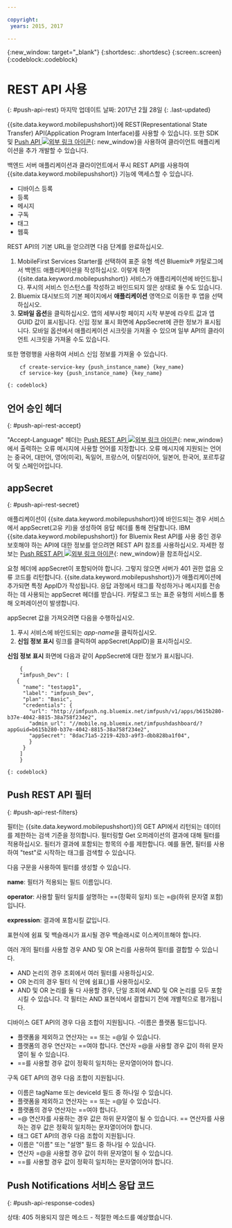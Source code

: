 ```yaml
---

copyright:
 years: 2015, 2017

---
```


{:new_window: target="_blank"}
{:shortdesc: .shortdesc}
{:screen:.screen}
{:codeblock:.codeblock}

# REST API 사용
{: #push-api-rest}
마지막 업데이트 날짜: 2017년 2월 28일
{: .last-updated}

{{site.data.keyword.mobilepushshort}}에 REST(Representational State Transfer) API(Application Program Interface)를 사용할 수 있습니다. 또한 SDK 및 [Push API ![외부 링크 아이콘](../../icons/launch-glyph.svg "외부 링크 아이콘")](https://mobile.{DomainName}/imfpush/){: new_window}을 사용하여 클라이언트 애플리케이션을 추가 개발할 수 있습니다. 

백엔드 서버 애플리케이션과 클라이언트에서 푸시 REST API를 사용하여 {{site.data.keyword.mobilepushshort}} 기능에 액세스할 수 있습니다. 

- 디바이스 등록
- 등록
- 메시지
- 구독
- 태그
- 웹훅

REST API의 기본 URL을 얻으려면 다음 단계를 완료하십시오. 

1. MobileFirst Services Starter를 선택하여 표준 유형 섹션 Bluemix® 카탈로그에서 백엔드 애플리케이션을 작성하십시오. 이렇게 하면 {{site.data.keyword.mobilepushshort}} 서비스가 애플리케이션에 바인드됩니다. 푸시의 서비스 인스턴스를 작성하고 바인드되지 않은 상태로 둘 수도 있습니다.  
1. Bluemix 대시보드의 기본 페이지에서 **애플리케이션** 영역으로 이동한 후 앱을 선택하십시오. 
3. **모바일 옵션**을 클릭하십시오. 앱의 세부사항 페이지 시작 부분에 라우트 값과 앱 GUID 값이 표시됩니다. 신임 정보 표시 화면에 AppSecret에 관한 정보가 표시됩니다. 모바일 옵션에서 애플리케이션 시크릿을 가져올 수 있으며 일부 API의 클라이언트 시크릿을 가져올 수도 있습니다. 

또한 명령행을 사용하여 서비스 신임 정보를 가져올 수 있습니다. 

```
    cf create-service-key {push_instance_name} {key_name}
    cf service-key {push_instance_name} {key_name}
```
	{: codeblock}

## 언어 승인 헤더
{: #push-api-rest-accept}

"Accept-Language" 헤더는 [Push REST API ![외부 링크 아이콘](../../icons/launch-glyph.svg "외부 링크 아이콘")](https://mobile.{DomainName}/imfpush/){: new_window}에서 출력하는 오류 메시지에 사용할 언어를 지정합니다. 오류 메시지에 지원되는 언어는 중국어, 대만어, 영어(미국), 독일어, 프랑스어, 이탈리아어, 일본어, 한국어, 포르투갈어 및 스페인어입니다. 

## appSecret 
{: #push-api-rest-secret}

애플리케이션이 {{site.data.keyword.mobilepushshort}}에 바인드되는 경우 서비스에서 appSecret(고유 키)을 생성하여 응답 헤더를 통해 전달합니다. IBM {{site.data.keyword.mobilepushshort}} for Bluemix Rest API를 사용 중인 경우 보호해야 하는 API에 대한 정보를 얻으려면 REST API 참조를 사용하십시오. 자세한 정보는 [Push REST API ![외부 링크 아이콘](../../icons/launch-glyph.svg "외부 링크 아이콘")](https://mobile.{DomainName}/imfpush/){: new_window}을 참조하십시오. 

요청 헤더에 appSecret이 포함되어야 합니다. 그렇지 않으면 서버가 401 권한 없음 오류 코드를 리턴합니다. {{site.data.keyword.mobilepushshort}}가 애플리케이션에 추가되면 특정 AppID가 작성됩니다. 응답 과정에서 태그를 작성하거나 메시지를 전송하는 데 사용되는 appSecret 헤더를 받습니다. 카탈로그 또는 표준 유형의 서비스를 통해 오퍼레이션이 발생합니다.

appSecret 값을 가져오려면 다음을 수행하십시오. 

1. 푸시 서비스에 바인드되는 *app-name*을 클릭하십시오.
2. **신임 정보 표시** 링크를 클릭하여 appSecret(AppID)을 표시하십시오.

**신임 정보 표시** 화면에 다음과 같이 AppSecret에 대한 정보가 표시됩니다. 
```
	{
    "imfpush_Dev": [
   {
     "name": "testapp1",
     "label": "imfpush_Dev",
     "plan": "Basic",
     "credentials": {
       "url": "http://imfpush.ng.bluemix.net/imfpush/v1/apps/b615b280-b37e-4042-8815-38a758f234e2",
       "admin_url": "//mobile.ng.bluemix.net/imfpushdashboard/?appGuid=b615b280-b37e-4042-8815-38a758f234e2",
       "appSecret": "8dac71a5-2219-42b3-a9f3-dbb828ba1f04",
       }
     }
    ]
    }
```
	{: codeblock} 


## Push REST API 필터
{: #push-api-rest-filters}

필터는 {{site.data.keyword.mobilepushshort}}의 GET API에서 리턴되는 데이터를 제한하는 검색 기준을 정의합니다. 필터링할 Get 오퍼레이션의 결과에 대해 필터를 적용하십시오. 필터가 결과에 포함되는 항목의 수를 제한합니다. 예를 들면, 필터를 사용하여 "test"로 시작하는 태그를 검색할 수 있습니다.  

다음 구문을 사용하여 필터를 생성할 수 있습니다. 

**name**: 필터가 적용되는 필드 이름입니다. 

**operator**: 사용할 필터 일치를 설명하는 ==(정확히 일치) 또는 =@(하위 문자열 포함)입니다. 

**expression**: 결과에 포함시킬 값입니다. 

표현식에 쉼표 및 백슬래시가 표시될 경우 백슬래시로 이스케이프해야 합니다. 

여러 개의 필터를 사용할 경우 AND 및 OR 논리를 사용하여 필터를 결합할 수 있습니다. 

- AND 논리의 경우 조회에서 여러 필터를 사용하십시오.
- OR 논리의 경우 필터 식 안에 쉼표(,)를 사용하십시오.
- AND 및 OR 논리를 둘 다 사용할 경우, 단일 조회에 AND 및 OR 논리를 모두 포함시킬 수 있습니다. 각 필터는 AND 표현식에서 결합되기 전에 개별적으로 평가됩니다. 

디바이스 GET API의 경우 다음 조합이 지원됩니다.
-이름은 플랫폼 필드입니다. 
- 플랫폼을 제외하고 연산자는 == 또는 =@일 수 있습니다. 
- 플랫폼의 경우 연산자는 ==여야 합니다. 연산자 =@을 사용할 경우 값이 하위 문자열이 될 수 있습니다.
- ==를 사용할 경우 값이 정확히 일치하는 문자열이어야 합니다. 

구독 GET API의 경우 다음 조합이 지원됩니다.

- 이름은 tagName 또는 deviceId 필드 중 하나일 수 있습니다. 
- 플랫폼을 제외하고 연산자는 == 또는 =@일 수 있습니다. 
- 플랫폼의 경우 연산자는 ==여야 합니다. 
- =@ 연산자를 사용하는 경우 값은 하위 문자열이 될 수 있습니다. == 연산자를 사용하는 경우 값은 정확히 일치하는 문자열이어야 합니다. 
- 태그 GET API의 경우 다음 조합이 지원됩니다.
- 이름은 "이름" 또는 "설명" 필드 중 하나일 수 있습니다.
- 연산자 =@을 사용할 경우 값이 하위 문자열이 될 수 있습니다.
- ==를 사용할 경우 값이 정확히 일치하는 문자열이어야 합니다. 


## Push Notifications 서비스 응답 코드
{: #push-api-response-codes}

상태: 405 허용되지 않은 메소드 - 적절한 메소드를 예상했습니다. 
